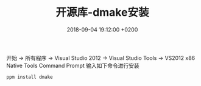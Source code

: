 ﻿---
layout: post
title:  "开源库-dmake安装"
date:   2018-09-04 19:12:00 +0200
categories: 开源库
---
开始 -> 所有程序 -> Visual Studio 2012 -> Visual Studio Tools -> VS2012 x86 Native Tools Command Prompt 输入如下命令进行安装  

```
ppm install dmake
```
